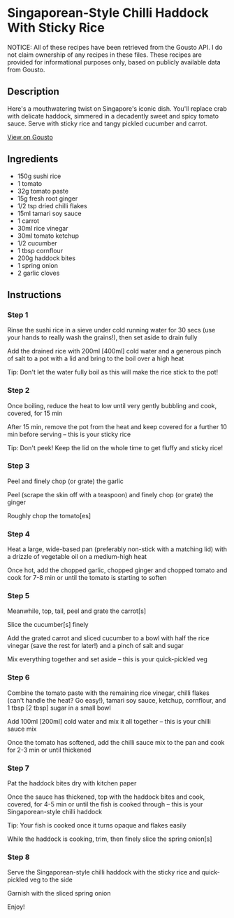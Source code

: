 # Singaporean-Style Chilli Haddock With Sticky Rice

NOTICE: All of these recipes have been retrieved from the Gousto API. I do not claim ownership of any recipes in these files. These recipes are provided for informational purposes only, based on publicly available data from Gousto.

## Description

Here's a mouthwatering twist on Singapore's iconic dish. You'll replace crab with delicate haddock, simmered in a decadently sweet and spicy tomato sauce. Serve with sticky rice and tangy pickled cucumber and carrot.

[View on Gousto](https://www.gousto.co.uk/recipes/cookbook/singaporean-style-chilli-haddock-with-sticky-rice)

## Ingredients

- 150g sushi rice
- 1 tomato
- 32g tomato paste
- 15g fresh root ginger
- 1/2 tsp dried chilli flakes
- 15ml tamari soy sauce
- 1 carrot
- 30ml rice vinegar
- 30ml tomato ketchup
- 1/2 cucumber
- 1 tbsp cornflour
- 200g haddock bites
- 1 spring onion
- 2 garlic cloves

## Instructions


### Step 1

Rinse the sushi rice in a sieve under cold running water for 30 secs (use your hands to really wash the grains!), then set aside to drain fully

Add the drained rice with 200ml<span class="text-danger"> [400ml]</span> cold water and a generous pinch of salt to a pot with a lid and bring to the boil over a high heat

Tip: Don't let the water fully boil as this will make the rice stick to the pot!


### Step 2

Once boiling, reduce the heat to low until very gently bubbling and cook, covered, for 15 min

After 15 min, remove the pot from the heat and keep covered for a further 10 min before serving – this is your sticky rice

Tip: Don't peek! Keep the lid on the whole time to get fluffy and sticky rice!


### Step 3

Peel and finely chop (or grate) the garlic

Peel (scrape the skin off with a teaspoon) and finely chop (or grate) the ginger

Roughly chop the tomato<span class="text-danger">[es]</span>


### Step 4

Heat a large, wide-based pan (preferably non-stick with a matching lid) with a drizzle of vegetable oil on a medium-high heat

Once hot, add the chopped garlic, chopped ginger and chopped tomato and cook for 7-8 min or until the tomato is starting to soften


### Step 5

Meanwhile, top, tail, peel and grate the carrot<span class="text-danger">[s]</span>

Slice the cucumber<span class="text-danger">[s]</span> finely

Add the grated carrot and sliced cucumber to a bowl with half the rice vinegar (save the rest for later!) and a pinch of salt and sugar

Mix everything together and set aside – this is your quick-pickled veg


### Step 6

Combine the tomato paste with the remaining rice vinegar, chilli flakes (can't handle the heat? Go easy!), tamari soy sauce, ketchup, cornflour, and 1 tbsp<span class="text-danger"> [2 tbsp]</span> sugar in a small bowl

Add 100ml <span class="text-danger">[200ml] </span>cold water and mix it all together – this is your chilli sauce mix

Once the tomato has softened, add the chilli sauce mix to the pan and cook for 2-3 min or until thickened


### Step 7

Pat the haddock bites dry with kitchen paper

Once the sauce has thickened, top with the haddock bites and cook, covered, for 4-5 min or until the fish is cooked through – this is your Singaporean-style chilli haddock

Tip: Your fish is cooked once it turns opaque and flakes easily

While the haddock is cooking, trim, then finely slice the spring onion<span class="text-danger">[s]</span>

### Step 8

Serve the Singaporean-style chilli haddock with the sticky rice and quick-pickled veg to the side

Garnish with the sliced spring onion

Enjoy!

